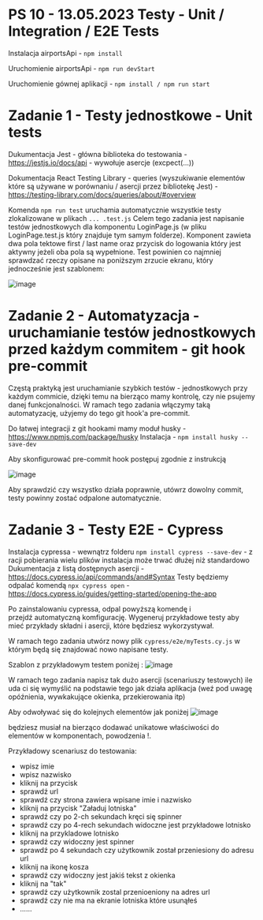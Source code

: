 # PS 10 - 13.05.2023 Testy - Unit / Integration / E2E Tests

Instalacja airportsApi - `npm install`

Uruchomienie airportsApi - `npm run devStart`

Uruchomienie gównej aplikacji - `npm install / npm run start`

# Zadanie 1 - Testy jednostkowe - Unit tests
Dukumentacja Jest - główna biblioteka do testowania - https://jestjs.io/docs/api - wywołuje asercje (excpect(...))

Dokumentacja React Testing Library - queries (wyszukiwanie elementów które są używane w porównaniu / asercji przez bibliotekę Jest) - https://testing-library.com/docs/queries/about/#overview

Komenda `npm run test` uruchamia automatycznie wszystkie testy zlokalizowane w plikach `... .test.js`
Celem tego zadania jest napisanie testów jednostkowych dla komponentu LoginPage.js (w pliku LoginPage.test.js który znajduje tym samym folderze). Komponent zawieta dwa pola tektowe first / last name oraz przycisk do logowania który jest aktywny jeżeli oba pola są wypełnione. Test powinien co najmniej sprawdzać rzeczy opisane na poniższym zrzucie ekranu, który jednocześnie jest szablonem:

![image](https://user-images.githubusercontent.com/9209826/168443422-c8d14082-e8f5-4892-b71f-7a8e52c07e4d.png)

# Zadanie 2 - Automatyzacja - uruchamianie testów jednostkowych przed każdym commitem - git hook pre-commit

Częstą praktyką jest uruchamianie szybkich testów - jednostkowych przy każdym commicie, dzięki temu na bierząco mamy kontrolę, czy nie psujemy danej funkcjonalności. W ramach tego zadania włączymy taką automatyzację, użyjemy do tego git hook'a pre-commit.

Do łatwej integracji z git hookami mamy moduł husky - https://www.npmjs.com/package/husky
Instalacja - `npm install husky --save-dev`

Aby skonfigurować pre-commit hook postępuj zgodnie z instrukcją

![image](https://user-images.githubusercontent.com/9209826/168445380-2201e9a0-b41b-4bc6-8e88-d17bc7eaed2d.png)

Aby sprawdzić czy wszystko działa poprawnie, utówrz dowolny commit, testy powinny zostać odpalone automatycznie.

# Zadanie 3 - Testy E2E - Cypress

Instalacja cypressa - wewnątrz folderu  `npm install cypress --save-dev` - z racji pobierania wielu plików instalacja może trwać dłużej niż standardowo
Dukumentacja z listą dostępnych asercji - https://docs.cypress.io/api/commands/and#Syntax
Testy będziemy odpalać komendą `npx cypress open` - https://docs.cypress.io/guides/getting-started/opening-the-app

Po zainstalowaniu cypressa, odpal powyższą komendę i przejdź automatyczną komfigurację. Wygeneruj przykładowe testy aby mieć przykłady składni i asercji, które będziesz wykorzystywał.

W ramach tego zadania utwórz nowy plik `cypress/e2e/myTests.cy.js` w którym będą się znajdować nowo napisane testy.

Szablon z przykładowym testem poniżej :
![image](https://user-images.githubusercontent.com/9209826/168445139-95826247-4a18-4cee-ac58-df0168387efd.png)

W ramach tego zadania napisz tak dużo asercji (scenariuszy testowych) ile uda ci się wymyślić na podstawie tego jak działa aplikacja (weź pod uwagę opóźnienia, wywkakujące okienka, przekierowania itp)

Aby odwoływać się do kolejnych elementów jak poniżej
![image](https://user-images.githubusercontent.com/9209826/168445203-c54a04d5-fdd4-4e5e-8b95-d684fba94f49.png)

będziesz musiał na bierząco dodawać unikatowe właściwości do elementów w komponentach, powodzenia !.

Przykładowy scenariusz do testowania:
- wpisz imie
- wpisz nazwisko
- kliknij na przycisk
- sprawdź url
- sprawdź czy strona zawiera wpisane imie i nazwisko
- kliknij na przycisk "Załaduj lotniska"
- sprawdź czy po 2-ch sekundach kręci się spinner
- sprawdź czy po 4-rech sekundach widoczne jest przykładowe lotnisko
- kliknij na przykladowe lotnisko
- sprawdź czy widoczny jest spinner
- sprawdź po 4 sekundach czy użytkownik został przeniesiony do adresu url
- kliknij na ikonę kosza
- sprawdź czy widoczny jest jakiś tekst z okienka
- kliknij na "tak"
- sprawdź czy użytkownik zostal przenioeniony na adres url
- sprawdź czy nie ma na ekranie lotniska które usunąłeś
- ......
